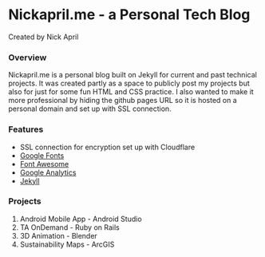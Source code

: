 # Nickapril.me - a Personal Tech Blog

Created by Nick April


### Overview

Nickapril.me is a personal blog built on Jekyll for current and past technical projects. It was created partly as a space to publicly post my projects but also for just for some fun HTML and CSS practice. I also wanted to make it more professional by hiding the github pages URL so it is hosted on a personal domain and set up with SSL connection. 

### Features

- SSL connection for encryption set up with Cloudflare
- [Google Fonts](https://fonts.google.com/)
- [Font Awesome](http://fontawesome.io/)
- [Google Analytics](https://analytics.google.com/analytics/web/)
- [Jekyll](https://jekyllrb.com/)

### Projects

1. Android Mobile App - Android Studio
2. TA OnDemand - Ruby on Rails
3. 3D Animation - Blender
4. Sustainability Maps - ArcGIS